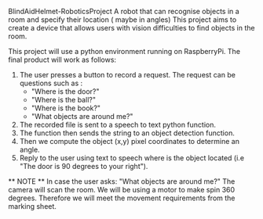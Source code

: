 BlindAidHelmet-RoboticsProject
A robot that can recognise objects in a room and specify their location ( maybe in angles)
This project aims to create a device that allows users with vision difficulties to find objects in the room.

This project will use a python environment running on RaspberryPi.
The final product will work as follows:
1. The user presses a button to record a request. The request can be questions such as : 
    - "Where is the door?"
    - "Where is the ball?"
    - "Where is the book?"
    - "What objects are around me?"
2. The recorded file is sent to a speech to text python function. 
3. The function then sends the string to an object detection function.
4. Then we compute the object (x,y) pixel coordinates to determine an angle.
5. Reply to the user using text to speech where is the object located (i.e "The door is 90 degrees to your right").

** NOTE **
In case the user asks: "What objects are around me?" The camera will scan the room.
We will be using a motor to make spin 360 degrees. Therefore we will meet the movement requirements from the marking sheet.